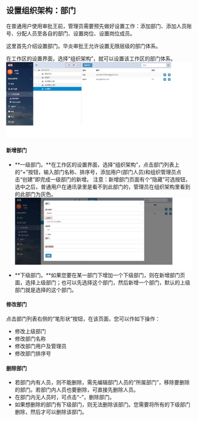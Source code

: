 ## 设置组织架构：部门

在普通用户使用审批王前，管理员需要预先做好设置工作：添加部门、添加人员账号、分配人员至各自的部门、设置岗位、设置岗位成员。

这里首先介绍设置部门。华炎审批王允许设置无限层级的部门体系。

在工作区的设置界面，选择“组织架构”，就可以设置该工作区的部门体系。
![](images/部门1.png)
#### 新增部门

- **一级部门。**在工作区的设置界面，选择“组织架构”，点击部门列表上的“+”按钮，输入部门名称、排序号，添加用户(部门人员)和组织管理员点击“创建”即完成一级部门的新增。
   注意：新增部门页面有个“隐藏”可选按钮，选中之后，普通用户在通讯录里是看不到此部门的，管理员在组织架构里看到的此部门为灰色。
![](images/部门2.png)
- **下级部门。**如果您要在某一部门下增加一个下级部门，则在新增部门页面，选择上级部门；也可以先选择这个部门，然后新增一个部门，默认的上级部门就是选择的这个部门。

#### 修改部门

点击部门列表右侧的“笔形状”按钮，在该页面，您可以作如下操作：

- 修改上级部门
- 修改部门名称
- 修改部门用户及管理员
- 修改部门排序号

#### 删除部门

- 若部门内有人员，则不能删除，需先编辑部门人员的“所属部门”，移除要删除的部门。若部门内人员也要删除，可直接先删除人员。
- 在部门内无人员时，可点击“-”，删除部门。
- 如果想删除的部门有下级部门，则无法删除该部门。您需要将所有的下级部门删除，然后才可以删除该部门。

